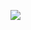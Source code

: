 ![](http://github-profile-summary-cards.vercel.app/api/cards/stats?username=nomanoma121&theme=gruvbox)
